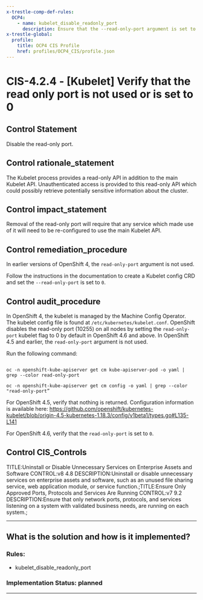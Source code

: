 ```yaml
---
x-trestle-comp-def-rules:
  OCP4:
    - name: kubelet_disable_readonly_port
      description: Ensure that the --read-only-port argument is set to 0
x-trestle-global:
  profile:
    title: OCP4 CIS Profile
    href: profiles/OCP4_CIS/profile.json
---
```


# CIS-4.2.4 - \[Kubelet\] Verify that the read only port is not used or is set to 0

## Control Statement

Disable the read-only port.

## Control rationale_statement

The Kubelet process provides a read-only API in addition to the main Kubelet API. Unauthenticated access is provided to this read-only API which could possibly retrieve potentially sensitive information about the cluster.

## Control impact_statement

Removal of the read-only port will require that any service which made use of it will need to be re-configured to use the main Kubelet API.

## Control remediation_procedure

In earlier versions of OpenShift 4, the `read-only-port` argument is not used. 

Follow the instructions in the documentation to create a Kubelet config CRD and set the `--read-only-port` is set to `0`.

## Control audit_procedure

In OpenShift 4, the kubelet is managed by the Machine Config Operator. The kubelet config file is found at `/etc/kubernetes/kubelet.conf`. OpenShift disables the read-only port (10255) on all nodes by setting the `read-only-port` kubelet flag to 0 by default in OpenShift 4.6 and above. In OpenShift 4.5 and earlier, the `read-only-port` argument is not used. 

Run the following command:

```

oc -n openshift-kube-apiserver get cm kube-apiserver-pod -o yaml | grep --color read-only-port

oc -n openshift-kube-apiserver get cm config -o yaml | grep --color "read-only-port”
```

For OpenShift 4.5, verify that nothing is returned. Configuration information is available here: https://github.com/openshift/kubernetes-kubelet/blob/origin-4.5-kubernetes-1.18.3/config/v1beta1/types.go#L135-L141

For OpenShift 4.6, verify that the `read-only-port` is set to `0`.

## Control CIS_Controls

TITLE:Uninstall or Disable Unnecessary Services on Enterprise Assets and Software CONTROL:v8 4.8 DESCRIPTION:Uninstall or disable unnecessary services on enterprise assets and software, such as an unused file sharing service, web application module, or service function.;TITLE:Ensure Only Approved Ports, Protocols and Services Are Running CONTROL:v7 9.2 DESCRIPTION:Ensure that only network ports, protocols, and services listening on a system with validated business needs, are running on each system.;

______________________________________________________________________

## What is the solution and how is it implemented?

<!-- For implementation status enter one of: implemented, partial, planned, alternative, not-applicable -->

<!-- Note that the list of rules under ### Rules: is read-only and changes will not be captured after assembly to JSON -->

<!-- Add control implementation description here for control: CIS-4.2.4 -->

### Rules:

  - kubelet_disable_readonly_port

### Implementation Status: planned

______________________________________________________________________
